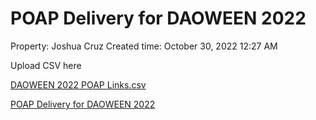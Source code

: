 # POAP Delivery for DAOWEEN 2022

Property: Joshua Cruz
Created time: October 30, 2022 12:27 AM

Upload CSV here

[DAOWEEN 2022 POAP Links.csv](POAP%20Delivery%20for%20DAOWEEN%202022%208bab3abc991c4182b3c21421d0c4fdb1/DAOWEEN_2022_POAP_Links.csv)

[POAP Delivery for DAOWEEN 2022](POAP%20Delivery%20for%20DAOWEEN%202022%208bab3abc991c4182b3c21421d0c4fdb1/POAP%20Delivery%20for%20DAOWEEN%202022%20dc0c777315964c8da06036b59b8ebd7b.csv)
